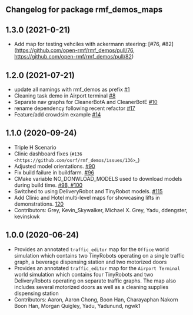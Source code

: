 ## Changelog for package rmf_demos_maps

1.3.0 (2021-0-21)
------------------
* Add map for testing vehciles with ackermann steering: [#76, #82](https://github.com/open-rmf/rmf_demos/pull/76, https://github.com/open-rmf/rmf_demos/pull/82)

1.2.0 (2021-07-21)
------------------
* update all namings with rmf_demos as prefix [#1](https://github.com/open-rmf/rmf_demos/pull/1)
* Cleaning task demo in Airport terminal [#8](https://github.com/open-rmf/rmf_demos/pull/8)
* Separate nav graphs for CleanerBotA and CleanerBotE [#10](https://github.com/open-rmf/rmf_demos/pull/10)
* rename dependency following recent refactor [#17](https://github.com/open-rmf/rmf_demos/pull/17)
* Feature/add crowdsim example [#14](https://github.com/open-rmf/rmf_demos/pull/14)

1.1.0 (2020-09-24)
------------------
* Triple H Scenario
* Clinic dashboard fixes (`#136 <https://github.com/osrf/rmf_demos/issues/136>`_)
* Adjusted model orientations. [#90](https://github.com/osrf/rmf_demos/pull/90)
* Fix build failure in buildfarm. [#96](https://github.com/osrf/rmf_demos/pull/96)
* CMake variable NO_DONWLOAD_MODELS used to download models during build time. [#98, #100](https://github.com/osrf/rmf_demos/pull/98)
* Switched to using DeliveryRobot and TinyRobot models. [#115](https://github.com/osrf/rmf_demos/pull/115)
* Add Clinic and Hotel multi-level maps for showcasing lifts in demonstrations. [120](https://github.com/osrf/rmf_demos/pull/120)
* Contributors: Grey, Kevin_Skywalker, Michael X. Grey, Yadu, ddengster, kevinskwk

1.0.0 (2020-06-24)
------------------
* Provides an annotated `traffic_editor` map for the `Office` world simulation which contains two TinyRobots operating on a single traffic graph, a beverage dispensing station and two motorized doors
* Provides an annotated `traffic_editor` map for the `Airport Terminal` world simulation which contains four TinyRobots and two DeliveryRobots operating on separate traffic graphs. The map also includes several motorized doors as well as a cleaning supplies dispensing station
* Contributors: Aaron, Aaron Chong, Boon Han, Charayaphan Nakorn Boon Han, Morgan Quigley, Yadu, Yadunund, ngwk1
